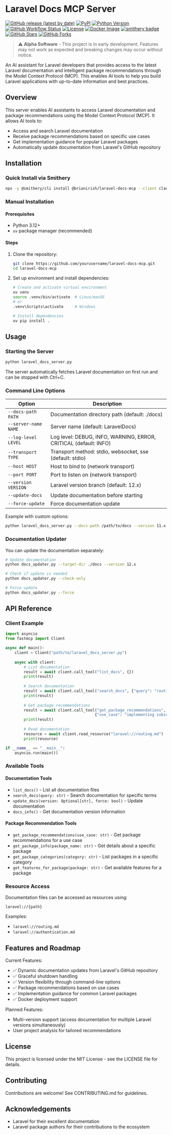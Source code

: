 # Laravel Docs MCP Server

[![GitHub release (latest by date)](https://img.shields.io/github/v/release/brianirish/laravel-docs-mcp)](https://github.com/brianirish/laravel-docs-mcp/releases)
[![PyPI](https://img.shields.io/pypi/v/laravel-docs-mcp)](https://pypi.org/project/laravel-docs-mcp/)
[![Python Version](https://img.shields.io/pypi/pyversions/laravel-docs-mcp)](https://pypi.org/project/laravel-docs-mcp/)
[![GitHub Workflow Status](https://img.shields.io/github/actions/workflow/status/brianirish/laravel-docs-mcp/ci.yaml?branch=main&label=tests)](https://github.com/brianirish/laravel-docs-mcp/actions/workflows/ci.yaml)
[![License](https://img.shields.io/github/license/brianirish/laravel-docs-mcp)](https://github.com/brianirish/laravel-docs-mcp/blob/main/LICENSE)
[![Docker Image](https://img.shields.io/badge/docker-ghcr.io-blue)](https://github.com/brianirish/laravel-docs-mcp/pkgs/container/laravel-docs-mcp)
[![smithery badge](https://smithery.ai/badge/@brianirish/laravel-docs-mcp)](https://smithery.ai/server/@brianirish/laravel-docs-mcp)
[![GitHub Stars](https://img.shields.io/github/stars/brianirish/laravel-docs-mcp?style=social)](https://github.com/brianirish/laravel-docs-mcp)
[![GitHub Forks](https://img.shields.io/github/forks/brianirish/laravel-docs-mcp?style=social)](https://github.com/brianirish/laravel-docs-mcp)

> ⚠️ **Alpha Software** - This project is in early development. Features may not work as expected and breaking changes may occur without notice.

An AI assistant for Laravel developers that provides access to the latest Laravel documentation and intelligent package recommendations through the Model Context Protocol (MCP). This enables AI tools to help you build Laravel applications with up-to-date information and best practices.

## Overview

This server enables AI assistants to access Laravel documentation and package recommendations using the Model Context Protocol (MCP). It allows AI tools to:

- Access and search Laravel documentation
- Receive package recommendations based on specific use cases
- Get implementation guidance for popular Laravel packages
- Automatically update documentation from Laravel's GitHub repository

## Installation

### Quick Install via Smithery

```bash
npx -y @smithery/cli install @brianirish/laravel-docs-mcp --client claude
```

### Manual Installation

#### Prerequisites
- Python 3.12+
- `uv` package manager (recommended)

#### Steps

1. Clone the repository:
   ```bash
   git clone https://github.com/yourusername/laravel-docs-mcp.git
   cd laravel-docs-mcp
   ```

2. Set up environment and install dependencies:
   ```bash
   # Create and activate virtual environment
   uv venv
   source .venv/bin/activate  # Linux/macOS
   # or
   .venv\Scripts\activate     # Windows
   
   # Install dependencies
   uv pip install .
   ```

## Usage

### Starting the Server

```bash
python laravel_docs_server.py
```

The server automatically fetches Laravel documentation on first run and can be stopped with Ctrl+C.

### Command Line Options

| Option | Description |
|--------|-------------|
| `--docs-path PATH` | Documentation directory path (default: ./docs) |
| `--server-name NAME` | Server name (default: LaravelDocs) |
| `--log-level LEVEL` | Log level: DEBUG, INFO, WARNING, ERROR, CRITICAL (default: INFO) |
| `--transport TYPE` | Transport method: stdio, websocket, sse (default: stdio) |
| `--host HOST` | Host to bind to (network transport) |
| `--port PORT` | Port to listen on (network transport) |
| `--version VERSION` | Laravel version branch (default: 12.x) |
| `--update-docs` | Update documentation before starting |
| `--force-update` | Force documentation update |

Example with custom options:
```bash
python laravel_docs_server.py --docs-path /path/to/docs --version 11.x --update-docs --transport websocket --host localhost --port 8000
```

### Documentation Updater

You can update the documentation separately:

```bash
# Update documentation
python docs_updater.py --target-dir ./docs --version 12.x

# Check if update is needed
python docs_updater.py --check-only

# Force update
python docs_updater.py --force
```

## API Reference

### Client Example

```python
import asyncio
from fastmcp import Client

async def main():
    client = Client("path/to/laravel_docs_server.py")
    
    async with client:
        # List documentation
        result = await client.call_tool("list_docs", {})
        print(result)
        
        # Search documentation
        result = await client.call_tool("search_docs", {"query": "routing"})
        print(result)
        
        # Get package recommendations
        result = await client.call_tool("get_package_recommendations", 
                                       {"use_case": "implementing subscription billing"})
        print(result)
        
        # Read documentation
        resource = await client.read_resource("laravel://routing.md")
        print(resource)

if __name__ == "__main__":
    asyncio.run(main())
```

### Available Tools

#### Documentation Tools
- `list_docs()` - List all documentation files
- `search_docs(query: str)` - Search documentation for specific terms
- `update_docs(version: Optional[str], force: bool)` - Update documentation
- `docs_info()` - Get documentation version information

#### Package Recommendation Tools
- `get_package_recommendations(use_case: str)` - Get package recommendations for a use case
- `get_package_info(package_name: str)` - Get details about a specific package
- `get_package_categories(category: str)` - List packages in a specific category
- `get_features_for_package(package: str)` - Get available features for a package

### Resource Access

Documentation files can be accessed as resources using:
```
laravel://{path}
```

Examples:
- `laravel://routing.md`
- `laravel://authentication.md`

## Features and Roadmap

Current Features:
- ✅ Dynamic documentation updates from Laravel's GitHub repository
- ✅ Graceful shutdown handling
- ✅ Version flexibility through command-line options
- ✅ Package recommendations based on use cases
- ✅ Implementation guidance for common Laravel packages
- ✅ Docker deployment support

Planned Features:
- Multi-version support (access documentation for multiple Laravel versions simultaneously)
- User project analysis for tailored recommendations

## License

This project is licensed under the MIT License - see the LICENSE file for details.

## Contributing

Contributions are welcome! See CONTRIBUTING.md for guidelines.

## Acknowledgements

- Laravel for their excellent documentation
- Laravel package authors for their contributions to the ecosystem